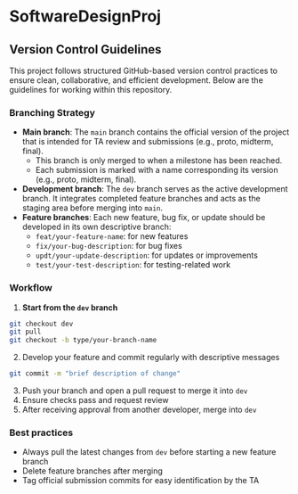 # SoftwareDesignProj

## Version Control Guidelines

This project follows structured GitHub-based version control practices to ensure clean, collaborative, and efficient development.
Below are the guidelines for working within this repository.

### Branching Strategy

- **Main branch**: The `main` branch contains the official version of the project that is intended for TA review and submissions (e.g., proto, midterm, final).
  - This branch is only merged to when a milestone has been reached.
  - Each submission is marked with a name corresponding its version (e.g., proto, midterm, final).
- **Development branch**: The `dev` branch serves as the active development branch. It integrates completed feature branches and acts as the staging area before merging into `main`.
- **Feature branches**: Each new feature, bug fix, or update should be developed in its own descriptive branch:
  - `feat/your-feature-name`: for new features
  - `fix/your-bug-description`: for bug fixes
  - `updt/your-update-description`: for updates or improvements
  - `test/your-test-description`: for testing-related work

### Workflow

1. **Start from the `dev` branch**

```bash
git checkout dev
git pull
git checkout -b type/your-branch-name
```

2. Develop your feature and commit regularly with descriptive messages

```bash
git commit -m "brief description of change"
```

3. Push your branch and open a pull request to merge it into `dev`
4. Ensure checks pass and request review
5. After receiving approval from another developer, merge into `dev`

### Best practices

- Always pull the latest changes from `dev` before starting a new feature branch
- Delete feature branches after merging
- Tag official submission commits for easy identification by the TA
